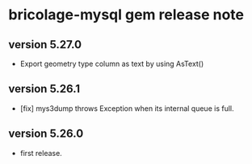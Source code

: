 # bricolage-mysql gem release note

## version 5.27.0

- Export geometry type column as text by using AsText()

## version 5.26.1

- [fix] mys3dump throws Exception when its internal queue is full.

## version 5.26.0

- first release.
